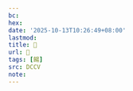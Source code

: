 ```yaml
---
bc:
hex:
date: '2025-10-13T10:26:49+08:00'
lastmod:
title: 􃱴
url: 􃱴
tags: [餳]
src: DCCV
note:
---
```

